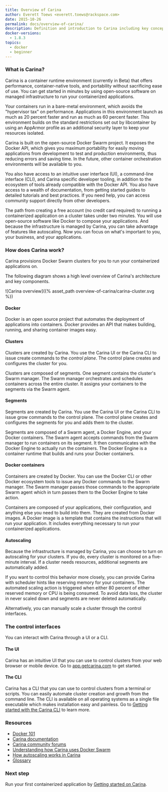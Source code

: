 ```yaml
---
title: Overview of Carina
author: Everett Toews <everett.toews@rackspace.com>
date: 2015-10-26
permalink: docs/overview-of-carina/
description: Definition and introduction to Carina including key concepts and next steps for implementation.
docker-versions:
  - 1.8.3
topics:
  - docker
  - beginner
---
```


### What is Carina?

Carina is a container runtime environment (currently in Beta) that offers performance, container-native tools, and portability without sacrificing ease of use. You can get started in minutes by using open-source software on managed infrastructure to run your containerized applications.

Your containers run in a bare-metal environment, which avoids the "hypervisor tax" on performance. Applications in this environment launch as much as 20 percent faster and run as much as 60 percent faster. This environment builds on the standard restrictions set out by libcontainer by using an AppArmor profile as an additional security layer to keep your resources isolated.

Carina is built on the open-source Docker Swarm project.  It exposes the Docker API, which gives you maximum portability for easily moving applications from development to test and production environments, thus reducing errors and saving time. In the future, other container orchestration environments will be available to you.

You also have access to an intuitive user interface (UI), a command-line interface (CLI), and Carina specific developer tooling, in addition to the ecosystem of tools already compatible with the Docker API. You also have access to a wealth of documentation, from getting started guides to detailed tutorials and best practices. If you need help, you can access community support directly from other developers.

The path from creating a free account (no credit card required) to running a containerized application on a cluster takes under two minutes. You will use open-source software like Docker to compose your applications. And because the infrastructure is managed by Carina, you can take advantage of features like autoscaling. Now you can focus on what's important to you, your business, and your applications.

### How does Carina work?

Carina provisions Docker Swarm clusters for you to run your containerized applications on.

The following diagram shows a high level overview of Carina's architecture and key components.

![Carina overview]({% asset_path overview-of-carina/carina-cluster.svg %})

#### Docker

Docker is an open source project that automates the deployment of applications into containers. Docker provides an API that makes building, running, and sharing container images easy.

#### Clusters

Clusters are created by Carina. You use the Carina UI or the Carina CLI to issue create commands to the _control plane_. The control plane creates and configures the cluster for you.

Clusters are composed of segments. One segment contains the cluster's Swarm manager. The Swarm manager orchestrates and schedules containers across the entire cluster. It assigns your containers to the segments via the Swarm agent.

#### Segments

Segments are created by Carina. You use the Carina UI or the Carina CLI to issue grow commands to the control plane. The control plane creates and configures the segments for you and adds them to the cluster.

Segments are composed of a Swarm agent, a Docker Engine, and your Docker containers. The Swarm agent accepts commands from the Swarm manager to run containers on its segment. It then communicates with the Docker Engine to actually run the containers. The Docker Engine is a container runtime that builds and runs your Docker containers.

#### Docker containers

Containers are created by Docker. You can use the Docker CLI or other Docker ecosystem tools to issue any Docker commands to the Swarm manager. The Swarm manager passes those commands to the appropriate Swarm agent which in turn passes them to the Docker Engine to take action.

Containers are composed of your applications, their configuration, and anything else you need to build into them. They are created from Docker images. A Docker image is a template that contains the instructions that will run your application. It includes everything necessary to run your containerized applications.

#### Autoscaling

Because the infrastructure is managed by Carina, you can choose to turn on autoscaling for your clusters. If you do, every cluster is monitored on a five-minute interval. If a cluster needs resources, additional segments are automatically added.

If you want to control this behavior more closely, you can provide Carina with scheduler hints like reserving memory for your containers. The automated scaling action is triggered when either 80 percent of either reserved memory or CPU is being consumed. To avoid data loss, the cluster in never scaled down and segments are never deleted automatically.

Alternatively, you can manually scale a cluster through the control interfaces.

### The control interfaces

You can interact with Carina through a UI or a CLI.

#### The UI

Carina has an intuitive UI that you can use to control clusters from your web browser or mobile device. Go to [app.getcarina.com](https://app.getcarina.com) to get started.

#### The CLI

Carina has a CLI that you can use to control clusters from a terminal or scripts. You can easily automate cluster creation and growth from the command line. The CLI is available on all operating systems as a single file executable which makes installation easy and painless. Go to [Getting started with the Carina CLI](/docs/tutorials/getting-started-carina-cli/) to learn more.

### Resources

* [Docker 101](/docs/tutorials/docker-101/)
* [Carina documentation](/docs/)
* [Carina community forums](https://community.getcarina.com)
* [Understanding how Carina uses Docker Swarm](/docs/tutorials/docker-swarm-carina/)
* [How autoscaling works in Carina](/docs/tutorials/autoscaling-carina/)
* [Glossary](/docs/references/glossary/)

### Next step

Run your first containerized application by [Getting started on Carina](/docs/tutorials/getting-started-on-carina/).
